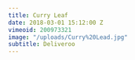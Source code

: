 ```yaml
---
title: Curry Leaf
date: 2018-03-01 15:12:00 Z
vimeoid: 200973321
image: "/uploads/Curry%20Lead.jpg"
subtitle: Deliveroo
---
```



